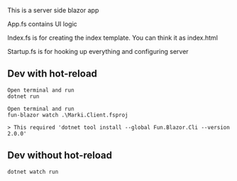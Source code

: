 This is a server side blazor app

App.fs contains UI logic

Index.fs is for creating the index template. You can think it as index.html

Startup.fs is for hooking up everything and configuring server


## Dev with hot-reload

    Open terminal and run
    dotnet run

    Open terminal and run
    fun-blazor watch .\Marki.Client.fsproj

    > This required 'dotnet tool install --global Fun.Blazor.Cli --version 2.0.0'
    
## Dev without hot-reload

    dotnet watch run